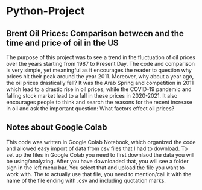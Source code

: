 # Python-Project
## Brent Oil Prices: Comparison between and the time and price of oil in the US
The purpose of this project was to see a trend in the fluctuation of oil prices over the years starting from 1987 to Present Day. The code and comparison is very simple, yet meaningful as it encourages the reader to question why prices hit their peak around the year 2011. Moreover, why about a year ago, the oil prices drastically fell? It was the Arab Spring and competition in 2011 which lead to a drastic rise in oil prices, while the COVID-19 pandemic and falling stock market lead to a fall in these prices in 2020-2021. It also encourages people to think and search the reasons for the recent increase in oil and ask the important question: What factors effect oil prices?

## Notes about Google Colab
This code was written in Google Colab Notebook, which organized the code and allowed easy import of data from csv files that I had to download. To set up the files in Google Colab you need to first downlaod the data you will be using/analyzing. After you have downloaded that, you will see a folder sign in the left menu bar. You select that and upload the file you want to work with. The to actually use that file, you need to mention/call it with the name of the file ending with .csv and including quotation marks.
